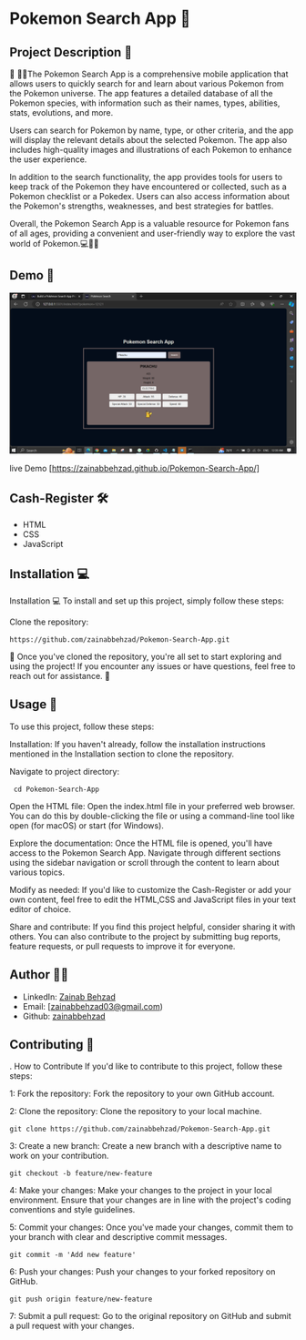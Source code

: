 # Pokemon Search App 🚀

## Project Description 📝

🌟 👩‍💻The Pokemon Search App is a comprehensive mobile application that allows users to quickly search for and learn about various Pokemon from the Pokemon universe. The app features a detailed database of all the Pokemon species, with information such as their names, types, abilities, stats, evolutions, and more.

Users can search for Pokemon by name, type, or other criteria, and the app will display the relevant details about the selected Pokemon. The app also includes high-quality images and illustrations of each Pokemon to enhance the user experience.

In addition to the search functionality, the app provides tools for users to keep track of the Pokemon they have encountered or collected, such as a Pokemon checklist or a Pokedex. Users can also access information about the Pokemon's strengths, weaknesses, and best strategies for battles.

Overall, the Pokemon Search App is a valuable resource for Pokemon fans of all ages, providing a convenient and user-friendly way to explore the vast world of Pokemon.💻📝🚀

## Demo 📸
![Pokemon Search App](images/Screenshot%20(49).png)

live Demo [https://zainabbehzad.github.io/Pokemon-Search-App/]


## Cash-Register 🛠️
- HTML
- CSS
- JavaScript

## Installation 💻

Installation 💻
To install and set up this project, simply follow these steps:

Clone the repository:

    https://github.com/zainabbehzad/Pokemon-Search-App.git

🎉 Once you've cloned the repository, you're all set to start exploring and using the project! If you encounter any issues or have questions, feel free to reach out for assistance. 🚀

## Usage 🎯
To use this project, follow these steps:

Installation: If you haven't already, follow the installation instructions mentioned in the Installation section to clone the repository.

Navigate to project directory:

     cd Pokemon-Search-App

Open the HTML file: Open the index.html file in your preferred web browser. You can do this by double-clicking the file or using a command-line tool like open (for macOS) or start (for Windows).

Explore the documentation: Once the HTML file is opened, you'll have access to the Pokemon Search App. Navigate through different sections using the sidebar navigation or scroll through the content to learn about various topics.

Modify as needed: If you'd like to customize the Cash-Register or add your own content, feel free to edit the HTML,CSS and JavaScript files in your text editor of choice.

Share and contribute: If you find this project helpful, consider sharing it with others. You can also contribute to the project by submitting bug reports, feature requests, or pull requests to improve it for everyone.


## Author 👩‍💻

- LinkedIn: [Zainab Behzad](https://www.linkedin.com/in/zainab-behzad-3126692b5)
- Email: [zainabbehzad03@gmail.com)
- Github: [zainabbehzad](https://github.com/)

## Contributing 🤝

. How to Contribute
If you'd like to contribute to this project, follow these steps:

1: Fork the repository: Fork the repository to your own GitHub account.

2: Clone the repository: Clone the repository to your local machine.

    git clone https://github.com/zainabbehzad/Pokemon-Search-App.git

3: Create a new branch: Create a new branch with a descriptive name to work on your contribution.

    git checkout -b feature/new-feature

4: Make your changes: Make your changes to the project in your local environment. Ensure that your changes are in line with the project's coding conventions and style guidelines.

5: Commit your changes: Once you've made your changes, commit them to your branch with clear and descriptive commit messages.

    git commit -m 'Add new feature'

6: Push your changes: Push your changes to your forked repository on GitHub.

    git push origin feature/new-feature
    
7: Submit a pull request: Go to the original repository on GitHub and submit a pull request with your changes.
